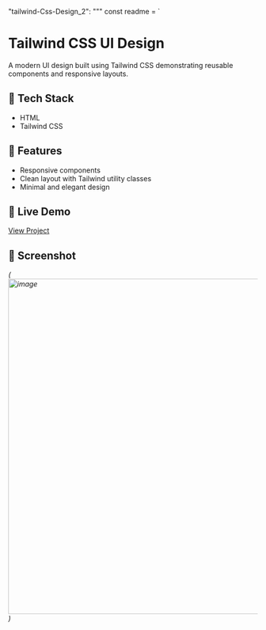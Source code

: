  "tailwind-Css-Design_2": """
const readme = `
# Tailwind CSS UI Design

A modern UI design built using Tailwind CSS demonstrating reusable components and responsive layouts.

## 🔧 Tech Stack
- HTML
- Tailwind CSS

## 🌟 Features
- Responsive components
- Clean layout with Tailwind utility classes
- Minimal and elegant design

## 🔗 Live Demo
[View Project](https://ahmedmido-24.github.io/tailwind-Css-Design_2/)

## 📸 Screenshot
*(<img width="1349" height="678" alt="image" src="https://github.com/user-attachments/assets/f59506fb-e1d5-478f-9320-a5f364ee08b1" />
)*

